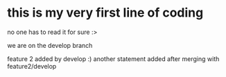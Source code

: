 # this is my very first line of coding 

no one has to read it for sure :>

we are on the develop branch

feature 2 added by develop :)
another statement added after merging with feature2/develop